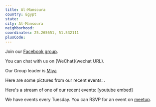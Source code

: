 ```yaml
---
title: Al-Mansoura
country: Egypt
state: 
city: Al-Mansoura
neighborhood: 
coordinates: 25.265651, 51.532111
plusCode:
---
```

Join our [Facebook group](https://www.facebook.com/groups/free.code.camp.almansoura).

You can chat with us on [WeChat](wechat URL).

Our Group leader is [Miya](freecodecamp.org/miya)

Here are some pictures from our recent events:
![]().

Here's a stream of one of our recent events:
[youtube embed]

We have events every Tuesday. You can RSVP for an event on [meetup](meetupurl).

